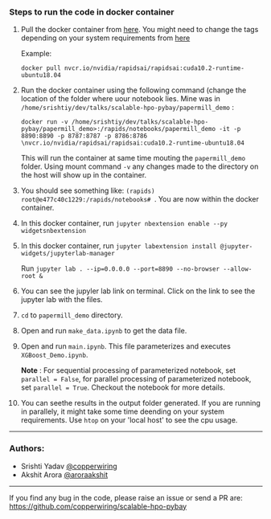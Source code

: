 ### Steps to run the code in docker container

1. Pull the docker container from [here](https://ngc.nvidia.com/catalog/containers/nvidia:rapidsai:rapidsai). You might need to change the tags depending on your system requirements from [here](https://ngc.nvidia.com/catalog/containers/nvidia:rapidsai:rapidsai/tags)

    Example:

    `docker pull nvcr.io/nvidia/rapidsai/rapidsai:cuda10.2-runtime-ubuntu18.04`

2. Run the docker container using the following command (change the location of the folder where uour notebook lies. Mine was in `/home/srishtiy/dev/talks/scalable-hpo-pybay/papermill_demo` :

    `docker run -v /home/srishtiy/dev/talks/scalable-hpo-pybay/papermill_demo>:/rapids/notebooks/papermill_demo -it -p 8890:8890 -p 8787:8787 -p 8786:8786 \nvcr.io/nvidia/rapidsai/rapidsai:cuda10.2-runtime-ubuntu18.04`

    This will run the container at same time mouting the `papermill_demo` folder. Using mount command `-v` any changes made to the directory on the host will show up in the container.

3. You should see something like: `(rapids) root@e477c40c1229:/rapids/notebooks# `. You are now within the docker container.

4. In this docker container, run `jupyter nbextension enable --py widgetsnbextension`

5. In this docker container, run `jupyter labextension install @jupyter-widgets/jupyterlab-manager`

    Run `jupyter lab . --ip=0.0.0.0 --port=8890 --no-browser --allow-root &`
6. You can see the jupyler lab link on terminal. Click on the link to see the jupyter lab with the files.
7. `cd` to `papermill_demo` directory.
8. Open and run `make_data.ipynb` to get the data file.
9. Open and run `main.ipynb`. This file parameterizes and executes `XGBoost_Demo.ipynb`. 

    **Note** : For sequential processing of parameterized notebook, set `parallel = False`, for parallel processing of parameterized notebook, set `parallel = True`. Checkout the notebook for more details.

10. You can seethe results in the output folder generated. If you are running in parallely, it might take some time deending on your system requirements. Use `htop` on your 'local host' to see the cpu usage.


---
### Authors: 
* Srishti Yadav [@copperwiring](https://github.com/copperwiring)
* Akshit Arora [@aroraakshit](https://github.com/aroraakshit)

---

If you find any bug in the code, please raise an issue or send a PR are: https://github.com/copperwiring/scalable-hpo-pybay
